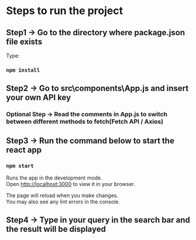 # Steps to run the project

## Step1 -> Go to the directory where package.json file exists

Type:

### `npm install`

## Step2 -> Go to src\components\App.js and insert your own API key

### Optional Step -> Read the comments in App.js to switch between different methods to fetch(Fetch API / Axios)

## Step3 -> Run the command below to start the react app

### `npm start`

Runs the app in the development mode.\
Open [http://localhost:3000](http://localhost:3000) to view it in your browser.

The page will reload when you make changes.\
You may also see any lint errors in the console.

## Step4 -> Type in your query in the search bar and the result will be displayed
